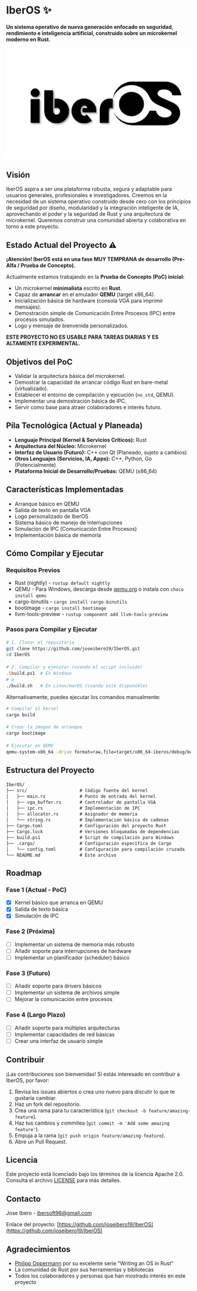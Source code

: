 # IberOS ✨

**Un sistema operativo de nueva generación enfocado en seguridad, rendimiento e inteligencia artificial, construido sobre un microkernel moderno en Rust.**

![IberOS Logo](docs/logo.png)

## Visión

IberOS aspira a ser una plataforma robusta, segura y adaptable para usuarios generales, profesionales e investigadores. Creemos en la necesidad de un sistema operativo construido desde cero con los principios de seguridad por diseño, modularidad y la integración inteligente de IA, aprovechando el poder y la seguridad de Rust y una arquitectura de microkernel. Queremos construir una comunidad abierta y colaborativa en torno a este proyecto.

## Estado Actual del Proyecto ⚠️

**¡Atención! IberOS está en una fase MUY TEMPRANA de desarrollo (Pre-Alfa / Prueba de Concepto).**

Actualmente estamos trabajando en la **Prueba de Concepto (PoC) inicial:**

* Un microkernel **minimalista** escrito en **Rust**.
* Capaz de **arrancar** en el emulador **QEMU** (target x86_64).
* Inicialización básica de hardware (consola VGA para imprimir mensajes).
* Demostración simple de Comunicación Entre Procesos (IPC) entre procesos simulados.
* Logo y mensaje de bienvenida personalizados.

**ESTE PROYECTO NO ES USABLE PARA TAREAS DIARIAS Y ES ALTAMENTE EXPERIMENTAL.**

## Objetivos del PoC

* Validar la arquitectura básica del microkernel.
* Demostrar la capacidad de arrancar código Rust en bare-metal (virtualizado).
* Establecer el entorno de compilación y ejecución (`no_std`, QEMU).
* Implementar una demostración básica de IPC.
* Servir como base para atraer colaboradores e interés futuro.

## Pila Tecnológica (Actual y Planeada)

* **Lenguaje Principal (Kernel & Servicios Críticos):** Rust
* **Arquitectura del Núcleo:** Microkernel
* **Interfaz de Usuario (Futuro):** C++ con Qt (Planeado, sujeto a cambios)
* **Otros Lenguajes (Servicios, IA, Apps):** C++, Python, Go (Potencialmente)
* **Plataforma Inicial de Desarrollo/Pruebas:** QEMU (x86_64)

## Características Implementadas

* Arranque básico en QEMU
* Salida de texto en pantalla VGA
* Logo personalizado de IberOS
* Sistema básico de manejo de interrupciones
* Simulación de IPC (Comunicación Entre Procesos)
* Implementación básica de memoria

## Cómo Compilar y Ejecutar

### Requisitos Previos

* Rust (nightly) - `rustup default nightly`
* QEMU - Para Windows, descarga desde [qemu.org](https://www.qemu.org/download/) o instala con `choco install qemu`
* cargo-binutils - `cargo install cargo-binutils`
* bootimage - `cargo install bootimage`
* llvm-tools-preview - `rustup component add llvm-tools-preview`

### Pasos para Compilar y Ejecutar

```bash
# 1. Clonar el repositorio
git clone https://github.com/joseibero19/IberOS.git
cd IberOS

# 2. Compilar y ejecutar (usando el script incluido)
.\build.ps1  # En Windows
# o
./build.sh   # En Linux/macOS (cuando esté disponible)
```

Alternativamente, puedes ejecutar los comandos manualmente:

```bash
# Compilar el kernel
cargo build

# Crear la imagen de arranque
cargo bootimage

# Ejecutar en QEMU
qemu-system-x86_64 -drive format=raw,file=target/x86_64-iberos/debug/bootimage-iberos.bin
```

## Estructura del Proyecto

```
IberOS/
├── src/                    # Código fuente del kernel
│   ├── main.rs             # Punto de entrada del kernel
│   ├── vga_buffer.rs       # Controlador de pantalla VGA
│   ├── ipc.rs              # Implementación de IPC
│   ├── allocator.rs        # Asignador de memoria
│   └── string.rs           # Implementación básica de cadenas
├── Cargo.toml              # Configuración del proyecto Rust
├── Cargo.lock              # Versiones bloqueadas de dependencias
├── build.ps1               # Script de compilación para Windows
├── .cargo/                 # Configuración específica de Cargo
│   └── config.toml         # Configuración para compilación cruzada
└── README.md               # Este archivo
```

## Roadmap

### Fase 1 (Actual - PoC)
- [x] Kernel básico que arranca en QEMU
- [x] Salida de texto básica
- [x] Simulación de IPC

### Fase 2 (Próxima)
- [ ] Implementar un sistema de memoria más robusto
- [ ] Añadir soporte para interrupciones de hardware
- [ ] Implementar un planificador (scheduler) básico

### Fase 3 (Futuro)
- [ ] Añadir soporte para drivers básicos
- [ ] Implementar un sistema de archivos simple
- [ ] Mejorar la comunicación entre procesos

### Fase 4 (Largo Plazo)
- [ ] Añadir soporte para múltiples arquitecturas
- [ ] Implementar capacidades de red básicas
- [ ] Crear una interfaz de usuario simple

## Contribuir

¡Las contribuciones son bienvenidas! Si estás interesado en contribuir a IberOS, por favor:

1. Revisa los issues abiertos o crea uno nuevo para discutir lo que te gustaría cambiar.
2. Haz un fork del repositorio.
3. Crea una rama para tu característica (`git checkout -b feature/amazing-feature`).
4. Haz tus cambios y commitea (`git commit -m 'Add some amazing feature'`).
5. Empuja a la rama (`git push origin feature/amazing-feature`).
6. Abre un Pull Request.

## Licencia

Este proyecto está licenciado bajo los términos de la licencia Apache 2.0.
Consulta el archivo [LICENSE](LICENSE) para más detalles.

## Contacto

Jose Ibero - [ibersoft96@gmail.com](mailto:ibersoft96@gmail.com)

Enlace del proyecto: [https://github.com/joseibero19/IberOS](https://github.com/joseibero19/IberOS)

## Agradecimientos

* [Philipp Oppermann](https://os.phil-opp.com/) por su excelente serie "Writing an OS in Rust"
* La comunidad de Rust por sus herramientas y bibliotecas
* Todos los colaboradores y personas que han mostrado interés en este proyecto
